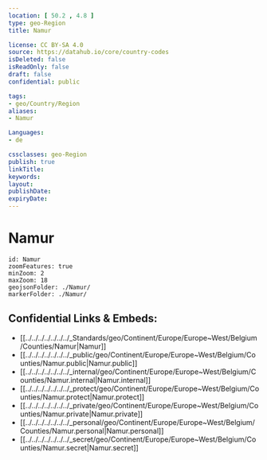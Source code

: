 ```yaml
---
location: [ 50.2 , 4.8 ] 
type: geo-Region
title: Namur

license: CC BY-SA 4.0
source: https://datahub.io/core/country-codes
isDeleted: false
isReadOnly: false
draft: false
confidential: public

tags:
- geo/Country/Region
aliases:
- Namur

Languages:
- de

cssclasses: geo-Region
publish: true
linkTitle: 
keywords: 
layout: 
publishDate: 
expiryDate: 
---
```


# Namur

```leaflet
id: Namur
zoomFeatures: true 
minZoom: 2 
maxZoom: 18
geojsonFolder: ./Namur/
markerFolder: ./Namur/
```


## Confidential Links & Embeds: 
- [[../../../../../../../_Standards/geo/Continent/Europe/Europe~West/Belgium/Counties/Namur|Namur]] 
- [[../../../../../../../_public/geo/Continent/Europe/Europe~West/Belgium/Counties/Namur.public|Namur.public]] 
- [[../../../../../../../_internal/geo/Continent/Europe/Europe~West/Belgium/Counties/Namur.internal|Namur.internal]] 
- [[../../../../../../../_protect/geo/Continent/Europe/Europe~West/Belgium/Counties/Namur.protect|Namur.protect]] 
- [[../../../../../../../_private/geo/Continent/Europe/Europe~West/Belgium/Counties/Namur.private|Namur.private]] 
- [[../../../../../../../_personal/geo/Continent/Europe/Europe~West/Belgium/Counties/Namur.personal|Namur.personal]] 
- [[../../../../../../../_secret/geo/Continent/Europe/Europe~West/Belgium/Counties/Namur.secret|Namur.secret]] 

